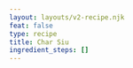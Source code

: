 ```yaml
---
layout: layouts/v2-recipe.njk
feat: false
type: recipe
title: Char Siu
ingredient_steps: []
---
```

